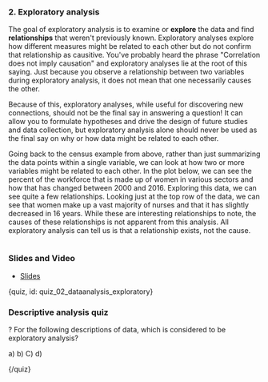 ### 2. Exploratory analysis 

The goal of exploratory analysis is to examine or **explore** the data and find **relationships** that weren't previously known. Exploratory analyses explore how different measures might be related to each other but do not confirm that relationship as causitive. You've probably heard the phrase "Correlation does not imply causation" and exploratory analyses lie at the root of this saying. Just because you observe a relationship between two variables during exploratory analysis, it does not mean that one necessarily causes the other. 

Because of this, exploratory analyses, while useful for discovering new connections, should not be the final say in answering a question! It can allow you to formulate hypotheses and drive the design of future studies and data collection, but exploratory analysis alone should never be used as the final say on why or how data might be related to each other.

Going back to the census example from above, rather than just summarizing the data points within a single variable, we can look at how two or more variables might be related to each other. In the plot below, we can see the percent of the workforce that is made up of women in various sectors and how that has changed between 2000 and 2016. Exploring this data, we can see quite a few relationships. Looking just at the top row of the data, we can see that women make up a vast majority of nurses and that it has slightly decreased in 16 years. While these are interesting relationships to note, the causes of these relationships is not apparent from this analysis. All exploratory analysis can tell us is that a relationship exists, not the cause. 

![]()

### Slides and Video

* [Slides]()

{quiz, id: quiz_02_dataanalysis_exploratory}

### Descriptive analysis quiz

? For the following descriptions of data, which is considered to be exploratory analysis?

a) 
b) 
C) 
d) 


{/quiz}
